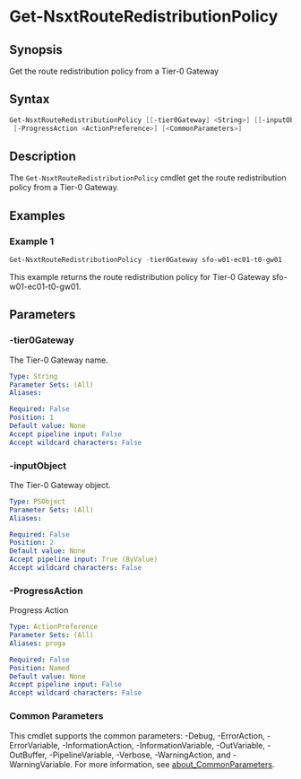 # Get-NsxtRouteRedistributionPolicy

## Synopsis

Get the route redistribution policy from a Tier-0 Gateway

## Syntax

```powershell
Get-NsxtRouteRedistributionPolicy [[-tier0Gateway] <String>] [[-inputObject] <PSObject>]
 [-ProgressAction <ActionPreference>] [<CommonParameters>]
```

## Description

The `Get-NsxtRouteRedistributionPolicy` cmdlet get the route redistribution policy from a Tier-0 Gateway.

## Examples

### Example 1

```powershell
Get-NsxtRouteRedistributionPolicy -tier0Gateway sfo-w01-ec01-t0-gw01
```

This example returns the route redistribution policy for Tier-0 Gateway sfo-w01-ec01-t0-gw01.

## Parameters

### -tier0Gateway

The Tier-0 Gateway name.

```yaml
Type: String
Parameter Sets: (All)
Aliases:

Required: False
Position: 1
Default value: None
Accept pipeline input: False
Accept wildcard characters: False
```

### -inputObject

The Tier-0 Gateway object.

```yaml
Type: PSObject
Parameter Sets: (All)
Aliases:

Required: False
Position: 2
Default value: None
Accept pipeline input: True (ByValue)
Accept wildcard characters: False
```

### -ProgressAction

Progress Action

```yaml
Type: ActionPreference
Parameter Sets: (All)
Aliases: proga

Required: False
Position: Named
Default value: None
Accept pipeline input: False
Accept wildcard characters: False
```

### Common Parameters

This cmdlet supports the common parameters: -Debug, -ErrorAction, -ErrorVariable, -InformationAction, -InformationVariable, -OutVariable, -OutBuffer, -PipelineVariable, -Verbose, -WarningAction, and -WarningVariable. For more information, see [about_CommonParameters](http://go.microsoft.com/fwlink/?LinkID=113216).

